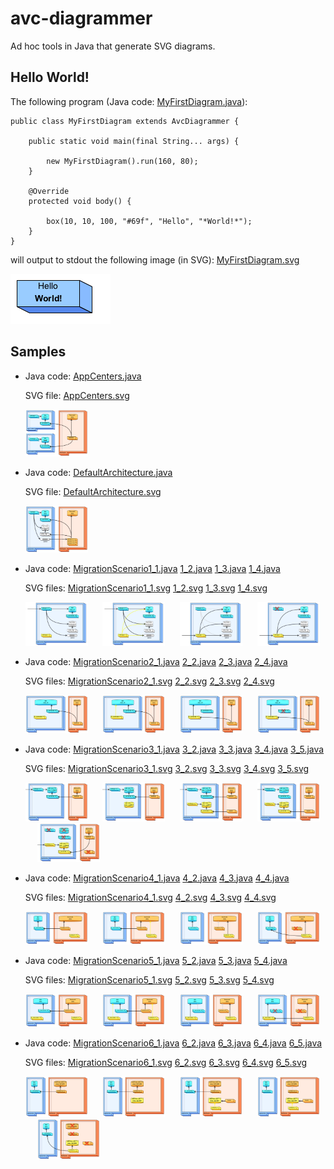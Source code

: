 # avc-diagrammer

Ad hoc tools in Java that generate SVG diagrams.

## Hello World!

The following program
(Java code: [MyFirstDiagram.java](src/test/java/net/avcompris/tools/diagrammer/sample/MyFirstDiagram.java)):

    public class MyFirstDiagram extends AvcDiagrammer {

        public static void main(final String... args) {
        
            new MyFirstDiagram().run(160, 80);
        }
        
        @Override
        protected void body() {
        
            box(10, 10, 100, "#69f", "Hello", "*World!*");
        }
    }
    
will output to stdout the following image (in SVG): [MyFirstDiagram.svg](src/site/resources/images/MyFirstDiagram.svg)

![MyFirstDiagram.png: "Hello World!" in a box](src/site/resources/rasterized/MyFirstDiagram.png)

## Samples

  * Java code: [AppCenters.java](src/test/java/net/avcompris/tools/diagrammer/sample/AppCenters.java)
  
    SVG file: [AppCenters.svg](src/site/resources/images/AppCenters.svg)
  
    <!-- ![AppCenters.svg: App Centers](src/site/resources/rasterized/AppCenters.png =100x) -->

    <img alt="AppCenters.svg: App Centers" src="src/site/resources/rasterized/AppCenters.png" width="100px">

  * Java code: [DefaultArchitecture.java](src/test/java/net/avcompris/tools/diagrammer/sample/DefaultArchitecture.java)
  
    SVG file: [DefaultArchitecture.svg](src/site/resources/images/DefaultArchitecture.svg)
    
    <!-- ![DefaultArchitecture.svg: App Centers](src/site/resources/rasterized/DefaultArchitecture.png =100x) -->

    <img alt="DefaultArchitecture: Default Architecture" src="src/site/resources/rasterized/DefaultArchitecture.png" width="100px">

  * Java code: [MigrationScenario1_1.java](src/test/java/net/avcompris/tools/diagrammer/sample/MigrationScenario1_1.java)
    [1_2.java](src/test/java/net/avcompris/tools/diagrammer/sample/MigrationScenario1_2.java)
    [1_3.java](src/test/java/net/avcompris/tools/diagrammer/sample/MigrationScenario1_3.java)
    [1_4.java](src/test/java/net/avcompris/tools/diagrammer/sample/MigrationScenario1_4.java)
    
    SVG files: [MigrationScenario1_1.svg](src/site/resources/images/MigrationScenario1_1.svg)
    [1_2.svg](src/site/resources/images/MigrationScenario1_2.svg)
    [1_3.svg](src/site/resources/images/MigrationScenario1_3.svg)
    [1_4.svg](src/site/resources/images/MigrationScenario1_4.svg)

    <img alt="Migration Scenario #1.1" src="src/site/resources/rasterized/MigrationScenario1_1.png" width="100px"> &nbsp;&nbsp;&nbsp;&nbsp;
    <img alt="Migration Scenario #1.2" src="src/site/resources/rasterized/MigrationScenario1_2.png" width="100px"> &nbsp;&nbsp;&nbsp;&nbsp;
    <img alt="Migration Scenario #1.3" src="src/site/resources/rasterized/MigrationScenario1_3.png" width="100px"> &nbsp;&nbsp;&nbsp;&nbsp;
    <img alt="Migration Scenario #1.4" src="src/site/resources/rasterized/MigrationScenario1_4.png" width="100px">
        
  * Java code: [MigrationScenario2_1.java](src/test/java/net/avcompris/tools/diagrammer/sample/MigrationScenario2_1.java)
    [2_2.java](src/test/java/net/avcompris/tools/diagrammer/sample/MigrationScenario2_2.java)
    [2_3.java](src/test/java/net/avcompris/tools/diagrammer/sample/MigrationScenario2_3.java)
    [2_4.java](src/test/java/net/avcompris/tools/diagrammer/sample/MigrationScenario2_4.java)
   
    SVG files: [MigrationScenario2_1.svg](src/site/resources/images/MigrationScenario2_1.svg)
    [2_2.svg](src/site/resources/images/MigrationScenario2_2.svg)
    [2_3.svg](src/site/resources/images/MigrationScenario2_3.svg)
    [2_4.svg](src/site/resources/images/MigrationScenario2_4.svg)

    <img alt="Migration Scenario #2.1" src="src/site/resources/rasterized/MigrationScenario2_1.png" width="100px"> &nbsp;&nbsp;&nbsp;&nbsp;
    <img alt="Migration Scenario #2.2" src="src/site/resources/rasterized/MigrationScenario2_2.png" width="100px"> &nbsp;&nbsp;&nbsp;&nbsp;
    <img alt="Migration Scenario #2.3" src="src/site/resources/rasterized/MigrationScenario2_3.png" width="100px"> &nbsp;&nbsp;&nbsp;&nbsp;
    <img alt="Migration Scenario #2.4" src="src/site/resources/rasterized/MigrationScenario2_4.png" width="100px">
                                                                                                
  * Java code: [MigrationScenario3_1.java](src/test/java/net/avcompris/tools/diagrammer/sample/MigrationScenario3_1.java)
    [3_2.java](src/test/java/net/avcompris/tools/diagrammer/sample/MigrationScenario3_2.java)
    [3_3.java](src/test/java/net/avcompris/tools/diagrammer/sample/MigrationScenario3_3.java)
    [3_4.java](src/test/java/net/avcompris/tools/diagrammer/sample/MigrationScenario3_4.java)
    [3_5.java](src/test/java/net/avcompris/tools/diagrammer/sample/MigrationScenario3_5.java)
  
    SVG files: [MigrationScenario3_1.svg](src/site/resources/images/MigrationScenario3_1.svg)
    [3_2.svg](src/site/resources/images/MigrationScenario3_2.svg)
    [3_3.svg](src/site/resources/images/MigrationScenario3_3.svg)
    [3_4.svg](src/site/resources/images/MigrationScenario3_4.svg)
    [3_5.svg](src/site/resources/images/MigrationScenario3_5.svg)

    <img alt="Migration Scenario #3.1" src="src/site/resources/rasterized/MigrationScenario3_1.png" width="100px"> &nbsp;&nbsp;&nbsp;&nbsp;
    <img alt="Migration Scenario #3.2" src="src/site/resources/rasterized/MigrationScenario3_2.png" width="100px"> &nbsp;&nbsp;&nbsp;&nbsp;
    <img alt="Migration Scenario #3.3" src="src/site/resources/rasterized/MigrationScenario3_3.png" width="100px"> &nbsp;&nbsp;&nbsp;&nbsp;
    <img alt="Migration Scenario #3.4" src="src/site/resources/rasterized/MigrationScenario3_4.png" width="100px"> &nbsp;&nbsp;&nbsp;&nbsp;
    <img alt="Migration Scenario #3.5" src="src/site/resources/rasterized/MigrationScenario3_5.png" width="100px">
                                                                                                                                                                                                                                                                                               
  * Java code: [MigrationScenario4_1.java](src/test/java/net/avcompris/tools/diagrammer/sample/MigrationScenario4_1.java)
    [4_2.java](src/test/java/net/avcompris/tools/diagrammer/sample/MigrationScenario4_2.java)
    [4_3.java](src/test/java/net/avcompris/tools/diagrammer/sample/MigrationScenario4_3.java)
    [4_4.java](src/test/java/net/avcompris/tools/diagrammer/sample/MigrationScenario4_4.java)
    
    SVG files: [MigrationScenario4_1.svg](src/site/resources/images/MigrationScenario4_1.svg)
    [4_2.svg](src/site/resources/images/MigrationScenario4_2.svg)
    [4_3.svg](src/site/resources/images/MigrationScenario4_3.svg)
    [4_4.svg](src/site/resources/images/MigrationScenario4_4.svg)

    <img alt="Migration Scenario #4.1" src="src/site/resources/rasterized/MigrationScenario4_1.png" width="100px"> &nbsp;&nbsp;&nbsp;&nbsp;
    <img alt="Migration Scenario #4.2" src="src/site/resources/rasterized/MigrationScenario4_2.png" width="100px"> &nbsp;&nbsp;&nbsp;&nbsp;
    <img alt="Migration Scenario #4.3" src="src/site/resources/rasterized/MigrationScenario4_3.png" width="100px"> &nbsp;&nbsp;&nbsp;&nbsp;
    <img alt="Migration Scenario #4.4" src="src/site/resources/rasterized/MigrationScenario4_4.png" width="100px">
                                                                                                                                                                                                                                                                                               
  * Java code: [MigrationScenario5_1.java](src/test/java/net/avcompris/tools/diagrammer/sample/MigrationScenario5_1.java)
    [5_2.java](src/test/java/net/avcompris/tools/diagrammer/sample/MigrationScenario5_2.java)
    [5_3.java](src/test/java/net/avcompris/tools/diagrammer/sample/MigrationScenario5_3.java)
    [5_4.java](src/test/java/net/avcompris/tools/diagrammer/sample/MigrationScenario5_4.java)
    
    SVG files: [MigrationScenario5_1.svg](src/site/resources/images/MigrationScenario5_1.svg)
    [5_2.svg](src/site/resources/images/MigrationScenario5_2.svg)
    [5_3.svg](src/site/resources/images/MigrationScenario5_3.svg)
    [5_4.svg](src/site/resources/images/MigrationScenario5_4.svg)

    <img alt="Migration Scenario #5.1" src="src/site/resources/rasterized/MigrationScenario5_1.png" width="100px"> &nbsp;&nbsp;&nbsp;&nbsp;
    <img alt="Migration Scenario #5.2" src="src/site/resources/rasterized/MigrationScenario5_2.png" width="100px"> &nbsp;&nbsp;&nbsp;&nbsp;
    <img alt="Migration Scenario #5.3" src="src/site/resources/rasterized/MigrationScenario5_3.png" width="100px"> &nbsp;&nbsp;&nbsp;&nbsp;
    <img alt="Migration Scenario #5.4" src="src/site/resources/rasterized/MigrationScenario5_4.png" width="100px">

                                                                                                
  * Java code: [MigrationScenario6_1.java](src/test/java/net/avcompris/tools/diagrammer/sample/MigrationScenario6_1.java)
    [6_2.java](src/test/java/net/avcompris/tools/diagrammer/sample/MigrationScenario6_2.java)
    [6_3.java](src/test/java/net/avcompris/tools/diagrammer/sample/MigrationScenario6_3.java)
    [6_4.java](src/test/java/net/avcompris/tools/diagrammer/sample/MigrationScenario6_4.java)
    [6_5.java](src/test/java/net/avcompris/tools/diagrammer/sample/MigrationScenario6_5.java)
  
    SVG files: [MigrationScenario6_1.svg](src/site/resources/images/MigrationScenario6_1.svg)
    [6_2.svg](src/site/resources/images/MigrationScenario6_2.svg)
    [6_3.svg](src/site/resources/images/MigrationScenario6_3.svg)
    [6_4.svg](src/site/resources/images/MigrationScenario6_4.svg)
    [6_5.svg](src/site/resources/images/MigrationScenario6_5.svg)

    <img alt="Migration Scenario #6.1" src="src/site/resources/rasterized/MigrationScenario6_1.png" width="100px"> &nbsp;&nbsp;&nbsp;&nbsp;
    <img alt="Migration Scenario #6.2" src="src/site/resources/rasterized/MigrationScenario6_2.png" width="100px"> &nbsp;&nbsp;&nbsp;&nbsp;
    <img alt="Migration Scenario #6.3" src="src/site/resources/rasterized/MigrationScenario6_3.png" width="100px"> &nbsp;&nbsp;&nbsp;&nbsp;
    <img alt="Migration Scenario #6.4" src="src/site/resources/rasterized/MigrationScenario6_4.png" width="100px"> &nbsp;&nbsp;&nbsp;&nbsp;
    <img alt="Migration Scenario #6.5" src="src/site/resources/rasterized/MigrationScenario6_5.png" width="100px">
